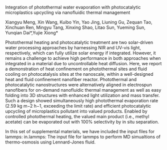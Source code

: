 Integration of photothermal water evaporation with photocatalytic microplastics upcycling via nanofluidic thermal management

Xiangyu Meng, Xin Wang, Kuibo Yin, Yao Jing, Liuning Gu, Zequan Tao, Xinchuan Ren, Mingyu Tang, Xinxing Shao, Litao Sun, Yueming Sun, Yunqian Dai*,Yujie Xiong*

Photothermal heating and photocatalytic treatment are two solar-driven water processing approaches by harnessing NIR and UV-vis light, respectively, which can fully utilize solar energy if integrated. However, it remains a challenge to achieve high performance in both approaches when integrated in a material due to uncontrollable heat diffusion. Here, we report a demonstration of heat confinement on photothermal sites and fluid cooling on photocatalysis sites at the nanoscale, within a well-designed heat and fluid confinement nanofiber reactor. Photothermal and photocatalytic nanostructures were alternatively aligned in electrospun nanofibers for on-demand nanofluidic thermal management as well as easy folding into 3D structures with enhanced light utilization and mass transfer. Such a design showed simultaneously high photothermal evaporation rate (2.59 kg m−2 h−1, exceeding the limit rate) and efficient photocatalytic upcycling of microplastics pollutant into valued products. Enabled by controlled photothermal heating, the valued main product (i.e., methyl acetate) can be evaporated out with 100% selectivity by in situ separation.

In this set of supplemental materials, we have included the input files for lammps:
        in.lammps: The input file for lammps to perform MD simualtions of thermo-osmosis using Lennard-Jones fluid.
